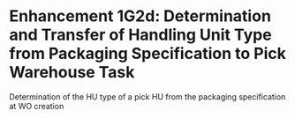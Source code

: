 # Enhancement 1G2d: Determination and Transfer of Handling Unit Type from Packaging Specification to Pick Warehouse Task
Determination of the HU type of a pick HU from the packaging specification at WO creation
